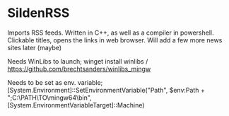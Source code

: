 # SildenRSS
Imports RSS feeds.
Written in C++, as well as a compiler in powershell. Clickable titles, opens the links in web browser.
Will add a few more news sites later (maybe)

Needs WinLibs to launch; winget install winlibs / https://github.com/brechtsanders/winlibs_mingw

Needs to be set as env. variable; [System.Environment]::SetEnvironmentVariable("Path", $env:Path + ";C:\PATH\TO\mingw64\bin", [System.EnvironmentVariableTarget]::Machine)
